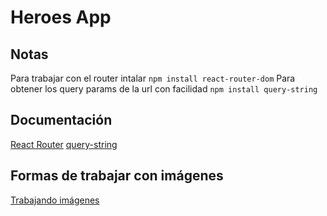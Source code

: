 # Heroes App

## Notas

Para trabajar con el router intalar ` npm install react-router-dom `
Para obtener los query params de la url con facilidad ` npm install query-string `

## Documentación
[React Router](https://reactrouter.com/web/guides/quick-start)
[query-string](https://www.npmjs.com/package/query-string)

## Formas de trabajar con imágenes
[Trabajando imágenes](https://webpack.js.org/guides/dependency-management/#requirecontext)
